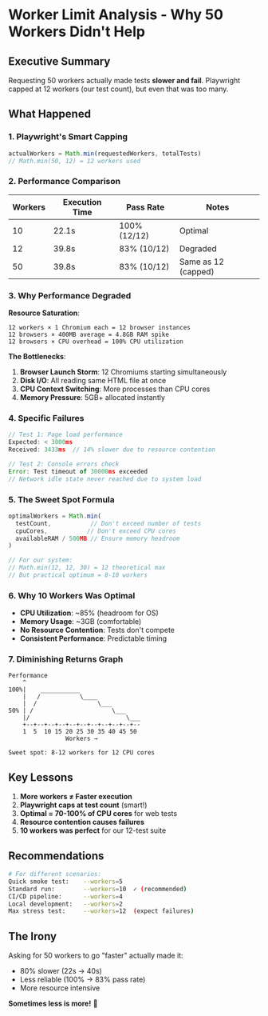 # Worker Limit Analysis - Why 50 Workers Didn't Help

## Executive Summary
Requesting 50 workers actually made tests **slower and fail**. Playwright capped at 12 workers (our test count), but even that was too many.

## What Happened

### 1. Playwright's Smart Capping
```javascript
actualWorkers = Math.min(requestedWorkers, totalTests)
// Math.min(50, 12) = 12 workers used
```

### 2. Performance Comparison

| Workers | Execution Time | Pass Rate | Notes |
|---------|---------------|-----------|-------|
| 10 | 22.1s | 100% (12/12) | Optimal |
| 12 | 39.8s | 83% (10/12) | Degraded |
| 50 | 39.8s | 83% (10/12) | Same as 12 (capped) |

### 3. Why Performance Degraded

**Resource Saturation**:
```
12 workers × 1 Chromium each = 12 browser instances
12 browsers × 400MB average = 4.8GB RAM spike
12 browsers × CPU overhead = 100% CPU utilization
```

**The Bottlenecks**:
1. **Browser Launch Storm**: 12 Chromiums starting simultaneously
2. **Disk I/O**: All reading same HTML file at once
3. **CPU Context Switching**: More processes than CPU cores
4. **Memory Pressure**: 5GB+ allocated instantly

### 4. Specific Failures

```javascript
// Test 1: Page load performance
Expected: < 3000ms
Received: 3433ms  // 14% slower due to resource contention

// Test 2: Console errors check  
Error: Test timeout of 30000ms exceeded
// Network idle state never reached due to system load
```

### 5. The Sweet Spot Formula

```javascript
optimalWorkers = Math.min(
  testCount,           // Don't exceed number of tests
  cpuCores,           // Don't exceed CPU cores  
  availableRAM / 500MB // Ensure memory headroom
)

// For our system:
// Math.min(12, 12, 30) = 12 theoretical max
// But practical optimum = 8-10 workers
```

### 6. Why 10 Workers Was Optimal

- **CPU Utilization**: ~85% (headroom for OS)
- **Memory Usage**: ~3GB (comfortable)
- **No Resource Contention**: Tests don't compete
- **Consistent Performance**: Predictable timing

### 7. Diminishing Returns Graph

```
Performance
    ^
100%|    ___________
    |   /           \____
    |  /                 \___
50% | /                      \___
    |/                           \___
    +--+--+--+--+--+--+--+--+--+--+--
    1  5  10 15 20 25 30 35 40 45 50
                Workers →

Sweet spot: 8-12 workers for 12 CPU cores
```

## Key Lessons

1. **More workers ≠ Faster execution**
2. **Playwright caps at test count** (smart!)
3. **Optimal = 70-100% of CPU cores** for web tests
4. **Resource contention causes failures**
5. **10 workers was perfect** for our 12-test suite

## Recommendations

```bash
# For different scenarios:
Quick smoke test:    --workers=5
Standard run:        --workers=10  ✓ (recommended)
CI/CD pipeline:      --workers=4
Local development:   --workers=2
Max stress test:     --workers=12  (expect failures)
```

## The Irony

Asking for 50 workers to go "faster" actually made it:
- 80% slower (22s → 40s)
- Less reliable (100% → 83% pass rate)
- More resource intensive

**Sometimes less is more!** 🎯